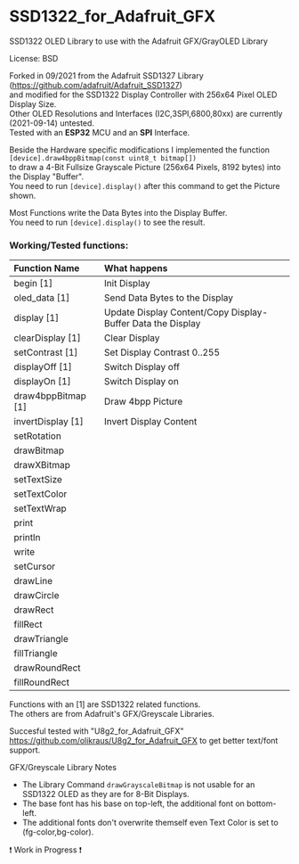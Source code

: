# SSD1322_for_Adafruit_GFX
SSD1322 OLED Library to use with the Adafruit GFX/GrayOLED Library  
  
License: BSD  
  
Forked in 09/2021 from the Adafruit SSD1327 Library (https://github.com/adafruit/Adafruit_SSD1327)  
and modified for the SSD1322 Display Controller with 256x64 Pixel OLED Display Size.  
Other OLED Resolutions and Interfaces (I2C,3SPI,6800,80xx) are currently (2021-09-14) untested.  
Tested with an **ESP32** MCU and an **SPI** Interface.  
  
Beside the Hardware specific modifications I implemented the function  
`[device].draw4bppBitmap(const uint8_t bitmap[])`  
to draw a 4-Bit Fullsize Grayscale Picture (256x64 Pixels, 8192 bytes) into the Display "Buffer".  
You need to run `[device].display()` after this command to get the Picture shown.  
  
Most Functions write the Data Bytes into the Display Buffer.  
You need to run `[device].display()` to see the result.  
  
### Working/Tested functions:  
|Function Name|What happens|  
|:---|:---|  
|begin [1]|Init Display|
|oled_data [1]|Send Data Bytes to the Display|
|display [1]|Update Display Content/Copy Display-Buffer Data the Display|
|clearDisplay [1]|Clear Display|
|setContrast [1]|Set Display Contrast 0..255|
|displayOff [1]|Switch Display off|
|displayOn [1]|Switch Display on|
|draw4bppBitmap [1]|Draw 4bpp Picture|
|invertDisplay [1]|Invert Display Content|
|setRotation||
|drawBitmap||
|drawXBitmap||
|setTextSize||
|setTextColor||
|setTextWrap||
|print||
|println||
|write||
|setCursor||
|drawLine||
|drawCircle||
|drawRect||
|fillRect||
|drawTriangle||
|fillTriangle||
|drawRoundRect||
|fillRoundRect||

  
Functions with an [1] are SSD1322 related functions.  
The others are from Adafruit's GFX/Greyscale Libraries.  
  
Succesful tested with "U8g2_for_Adafruit_GFX" https://github.com/olikraus/U8g2_for_Adafruit_GFX to get better text/font support.  
  
GFX/Greyscale Library Notes
 * The Library Command `drawGrayscaleBitmap` is not usable for an SSD1322 OLED as they are for 8-Bit Displays.  
 * The base font has his base on top-left, the additional font on bottom-left.  
 * The additional fonts don't overwrite themself even Text Color is set to (fg-color,bg-color).  
  
❗ Work in Progress ❗  

